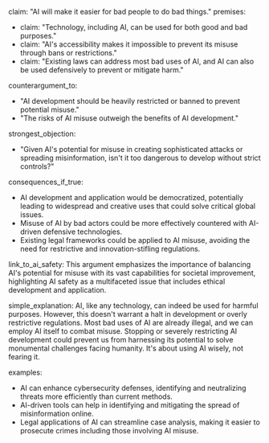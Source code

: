 claim: "AI will make it easier for bad people to do bad things."
premises:
  - claim: "Technology, including AI, can be used for both good and bad purposes."
  - claim: "AI's accessibility makes it impossible to prevent its misuse through bans or restrictions."
  - claim: "Existing laws can address most bad uses of AI, and AI can also be used defensively to prevent or mitigate harm."

counterargument_to:
  - "AI development should be heavily restricted or banned to prevent potential misuse."
  - "The risks of AI misuse outweigh the benefits of AI development."

strongest_objection:
  - "Given AI's potential for misuse in creating sophisticated attacks or spreading misinformation, isn't it too dangerous to develop without strict controls?"

consequences_if_true:
  - AI development and application would be democratized, potentially leading to widespread and creative uses that could solve critical global issues.
  - Misuse of AI by bad actors could be more effectively countered with AI-driven defensive technologies.
  - Existing legal frameworks could be applied to AI misuse, avoiding the need for restrictive and innovation-stifling regulations.

link_to_ai_safety: This argument emphasizes the importance of balancing AI's potential for misuse with its vast capabilities for societal improvement, highlighting AI safety as a multifaceted issue that includes ethical development and application.

simple_explanation:
AI, like any technology, can indeed be used for harmful purposes. However, this doesn't warrant a halt in development or overly restrictive regulations. Most bad uses of AI are already illegal, and we can employ AI itself to combat misuse. Stopping or severely restricting AI development could prevent us from harnessing its potential to solve monumental challenges facing humanity. It's about using AI wisely, not fearing it.

examples:
  - AI can enhance cybersecurity defenses, identifying and neutralizing threats more efficiently than current methods.
  - AI-driven tools can help in identifying and mitigating the spread of misinformation online.
  - Legal applications of AI can streamline case analysis, making it easier to prosecute crimes including those involving AI misuse.
